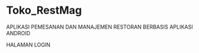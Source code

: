 # Toko_RestMag
APLIKASI PEMESANAN DAN MANAJEMEN RESTORAN BERBASIS APLIKASI ANDROID 

HALAMAN LOGIN 

